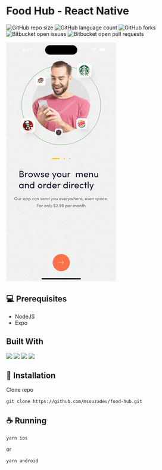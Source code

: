 # Food Hub - React Native

<!---Esses são exemplos. Veja https://shields.io para outras pessoas ou para personalizar este conjunto de escudos. Você pode querer incluir dependências, status do projeto e informações de licença aqui--->

![GitHub repo size](https://img.shields.io/github/repo-size/msouzadev/food-hub?style=for-the-badge)
![GitHub language count](https://img.shields.io/github/languages/count/msouzadev/food-hub?style=for-the-badge)
![GitHub forks](https://img.shields.io/github/forks/msouzadev/food-hub?style=for-the-badge)
![Bitbucket open issues](https://img.shields.io/bitbucket/issues/msouzadev/food-hub?style=for-the-badge)
![Bitbucket open pull requests](https://img.shields.io/bitbucket/pr-raw/msouzadev/food-hub?style=for-the-badge)

<img src="example.gif" alt="exemplo imagem">

## 💻 Prerequisites

- NodeJS
- Expo

## Built With

<img src="https://img.shields.io/badge/TypeScript-007ACC?style=for-the-badge&logo=typescript&logoColor=white"/>
<img  src="https://img.shields.io/badge/JavaScript-323330?style=for-the-badge&logo=javascript&logoColor=F7DF1E"/>
 <img src="https://img.shields.io/badge/React-20232A?style=for-the-badge&logo=react&logoColor=61DAFB"/>
 <img src="https://img.shields.io/badge/React_Native-20232A?style=for-the-badge&logo=react&logoColor=61DAFB" />

## 🚀 Installation

Clone repo

```
git clone https://github.com/msouzadev/food-hub.git
```

## ☕ Running

```
yarn ios
```

or

```
yarn android
```
